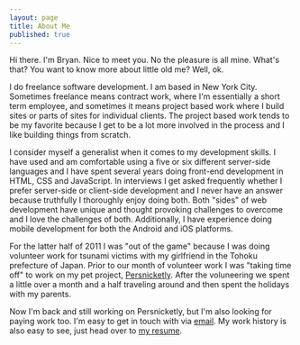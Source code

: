 ```yaml
--- 
layout: page
title: About Me
published: true
---
```


Hi there. I'm Bryan. Nice to meet you. No the pleasure is all mine. What's that? You want to know more about little old me? Well, ok.

I do freelance software development. I am based in New York City. Sometimes freelance means contract work, where I'm essentially a short term employee, and sometimes it means project based work where I build sites or parts of sites for individual clients. The project based work tends to be my favorite because I get to be a lot more involved in the process and I like building things from scratch.

I consider myself a generalist when it comes to my development skills. I have used and am comfortable using a five or six different server-side languages and I have spent several years doing front-end development in HTML, CSS and JavaScript. In interviews I get asked frequently whether I prefer server-side or client-side development and I never have an answer because truthfully I thoroughly enjoy doing both. Both "sides" of web development have unique and thought provoking challenges to overcome and I love the challenges of both. Additionally, I have experience doing mobile development for both the Android and iOS platforms.

For the latter half of 2011 I was "out of the game" because I was doing volunteer work for tsunami victims with my girlfriend in the Tohoku prefecture of Japan. Prior to our month of volunteer work I was "taking time off" to work on my pet project, [Persnicketly](http://persnicketly.com). After the voluneering we spent a little over a month and a half traveling around and then spent the holidays with my parents.

Now I'm back and still working on Persnicketly, but I'm also looking for paying work too. I'm easy to get in touch with via [email](bryan.j.swift@gmail.com). My work history is also easy to see, just head over to [my resume](/portfolio/resume.html).